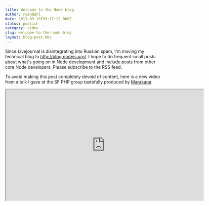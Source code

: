 ```yaml
---
title: Welcome to the Node blog
author: ryandahl
date: 2011-03-18T03:17:12.000Z
status: publish
category: video
slug: welcome-to-the-node-blog
layout: blog-post.hbs
---
```


Since Livejournal is disintegrating into Russian spam, I'm moving my technical blog to http://blog.nodejs.org/. I hope to do frequent small posts about what's going on in Node development and include posts from other core Node developers. Please subscribe to the RSS feed.

To avoid making this post completely devoid of content, here is a new video from a talk I gave at the SF PHP group tastefully produced by <A href="http://marakana.com/forums/java/general/278.html">Marakana</a>:

<iframe width="640" height="360" src="https://www.youtube.com/embed/jo_B4LTHi3I" allowfullscreen></iframe>
